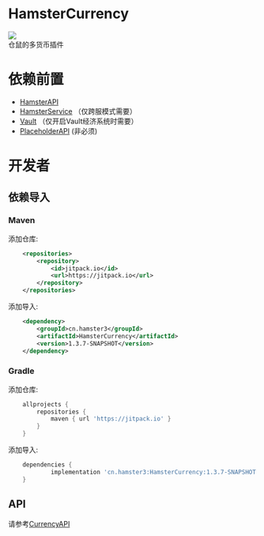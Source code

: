 # HamsterCurrency
[![](https://jitpack.io/v/cn.hamster3/HamsterCurrency.svg)](https://jitpack.io/#cn.hamster3/HamsterCurrency)  
仓鼠的多货币插件  

# 依赖前置
- [HamsterAPI](https://github.com/MiniDay/HamsterAPI/releases)
- [HamsterService](https://github.com/MiniDay/HamsterService/releases) （仅跨服模式需要）
- [Vault](https://www.spigotmc.org/resources/vault.34315/) （仅开启Vault经济系统时需要）
- [PlaceholderAPI](https://www.spigotmc.org/resources/placeholderapi.6245/) (非必须)

# 开发者
## 依赖导入

### Maven
添加仓库:  
```xml
	<repositories>
		<repository>
		    <id>jitpack.io</id>
		    <url>https://jitpack.io</url>
		</repository>
	</repositories>
```

添加导入:  
```xml
	<dependency>
	    <groupId>cn.hamster3</groupId>
	    <artifactId>HamsterCurrency</artifactId>
	    <version>1.3.7-SNAPSHOT</version>
	</dependency>
```

### Gradle
添加仓库:  
```groovy
	allprojects {
		repositories {
			maven { url 'https://jitpack.io' }
		}
	}
```

添加导入:  
```groovy
	dependencies {
	        implementation 'cn.hamster3:HamsterCurrency:1.3.7-SNAPSHOT'
	}
```

## API
请参考[CurrencyAPI](src/main/java/cn/hamster3/currency/api/CurrencyAPI.java)

